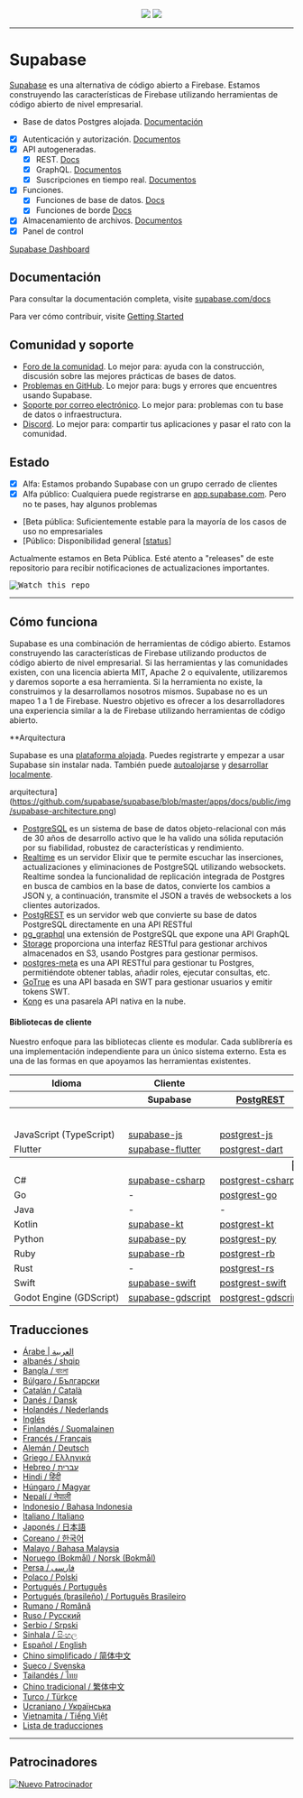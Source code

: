 <p align="center">
<img src="https://user-images.githubusercontent.com/8291514/213727234-cda046d6-28c6-491a-b284-b86c5cede25d.png#gh-light-mode-only">
<img src="https://user-images.githubusercontent.com/8291514/213727225-56186826-bee8-43b5-9b15-86e839d89393.png#gh-dark-mode-only">
</p>

---

# Supabase

[Supabase](https://supabase.com) es una alternativa de código abierto a Firebase. Estamos construyendo las características de Firebase utilizando herramientas de código abierto de nivel empresarial.

- Base de datos Postgres alojada. [Documentación](https://supabase.com/docs/guides/database)
- [x] Autenticación y autorización. [Documentos](https://supabase.com/docs/guides/auth)
- [x] API autogeneradas.
  - [x] REST. [Docs](https://supabase.com/docs/guides/database/api#rest-api)
  - [x] GraphQL. [Documentos](https://supabase.com/docs/guides/database/api#graphql-api)
  - [x] Suscripciones en tiempo real. [Documentos](https://supabase.com/docs/guides/database/api#realtime-api)
- [x] Funciones.
  - [x] Funciones de base de datos. [Docs](https://supabase.com/docs/guides/database/functions)
  - [x] Funciones de borde [Docs](https://supabase.com/docs/guides/functions)
- [x] Almacenamiento de archivos. [Documentos](https://supabase.com/docs/guides/storage)
- [x] Panel de control

[Supabase Dashboard](https://raw.githubusercontent.com/supabase/supabase/master/apps/www/public/images/github/supabase-dashboard.png)

## Documentación

Para consultar la documentación completa, visite [supabase.com/docs](https://supabase.com/docs)

Para ver cómo contribuir, visite [Getting Started](./DEVELOPERS.md)

## Comunidad y soporte

- [Foro de la comunidad](https://github.com/supabase/supabase/discussions). Lo mejor para: ayuda con la construcción, discusión sobre las mejores prácticas de bases de datos.
- [Problemas en GitHub](https://github.com/supabase/supabase/issues). Lo mejor para: bugs y errores que encuentres usando Supabase.
- [Soporte por correo electrónico](https://supabase.com/docs/support#business-support). Lo mejor para: problemas con tu base de datos o infraestructura.
- [Discord](https://discord.supabase.com). Lo mejor para: compartir tus aplicaciones y pasar el rato con la comunidad.

## Estado

- [x] Alfa: Estamos probando Supabase con un grupo cerrado de clientes
- [x] Alfa público: Cualquiera puede registrarse en [app.supabase.com](https://app.supabase.com). Pero no te pases, hay algunos problemas
- [Beta pública: Suficientemente estable para la mayoría de los casos de uso no empresariales
- [Público: Disponibilidad general [[status](https://supabase.com/docs/guides/getting-started/features#feature-status)]

Actualmente estamos en Beta Pública. Esté atento a "releases" de este repositorio para recibir notificaciones de actualizaciones importantes.

<kbd><img src="https://raw.githubusercontent.com/supabase/supabase/d5f7f413ab356dc1a92075cb3cee4e40a957d5b1/web/static/watch-repo.gif" alt="Watch this repo"/></kbd>

---

## Cómo funciona

Supabase es una combinación de herramientas de código abierto. Estamos construyendo las características de Firebase utilizando productos de código abierto de nivel empresarial. Si las herramientas y las comunidades existen, con una licencia abierta MIT, Apache 2 o equivalente, utilizaremos y daremos soporte a esa herramienta. Si la herramienta no existe, la construimos y la desarrollamos nosotros mismos. Supabase no es un mapeo 1 a 1 de Firebase. Nuestro objetivo es ofrecer a los desarrolladores una experiencia similar a la de Firebase utilizando herramientas de código abierto.

\*\*Arquitectura

Supabase es una [plataforma alojada](https://app.supabase.com). Puedes registrarte y empezar a usar Supabase sin instalar nada.
También puede [autoalojarse](https://supabase.com/docs/guides/hosting/overview) y [desarrollar localmente](https://supabase.com/docs/guides/local-development).

arquitectura](https://github.com/supabase/supabase/blob/master/apps/docs/public/img/supabase-architecture.png)

- [PostgreSQL](https://www.postgresql.org/) es un sistema de base de datos objeto-relacional con más de 30 años de desarrollo activo que le ha valido una sólida reputación por su fiabilidad, robustez de características y rendimiento.
- [Realtime](https://github.com/supabase/realtime) es un servidor Elixir que te permite escuchar las inserciones, actualizaciones y eliminaciones de PostgreSQL utilizando websockets. Realtime sondea la funcionalidad de replicación integrada de Postgres en busca de cambios en la base de datos, convierte los cambios a JSON y, a continuación, transmite el JSON a través de websockets a los clientes autorizados.
- [PostgREST](http://postgrest.org/) es un servidor web que convierte su base de datos PostgreSQL directamente en una API RESTful
- [pg_graphql](http://github.com/supabase/pg_graphql/) una extensión de PostgreSQL que expone una API GraphQL
- [Storage](https://github.com/supabase/storage-api) proporciona una interfaz RESTful para gestionar archivos almacenados en S3, usando Postgres para gestionar permisos.
- [postgres-meta](https://github.com/supabase/postgres-meta) es una API RESTful para gestionar tu Postgres, permitiéndote obtener tablas, añadir roles, ejecutar consultas, etc.
- [GoTrue](https://github.com/netlify/gotrue) es una API basada en SWT para gestionar usuarios y emitir tokens SWT.
- [Kong](https://github.com/Kong/kong) es una pasarela API nativa en la nube.

#### Bibliotecas de cliente

Nuestro enfoque para las bibliotecas cliente es modular. Cada sublibrería es una implementación independiente para un único sistema externo. Esta es una de las formas en que apoyamos las herramientas existentes.

<table style="table-layout:fixed; white-space: nowrap;">
  <tr>
    <th>Idioma</th>
    <th>Cliente</th>
    <th colspan="5">Feature-Clients (incluido en el cliente Supabase)</th>
  </tr>
  
  <tr>
    <th></th>
    <th>Supabase</th>
    <th><a href="https://github.com/postgrest/postgrest" target="_blank" rel="noopener noreferrer">PostgREST</a></th>
    <th><a href="https://github.com/supabase/gotrue" target="_blank" rel="noopener noreferrer">GoTrue</a></th>
    <th><a href="https://github.com/supabase/realtime" target="_blank" rel="noopener noreferrer">Realtime</a></th>
    <th><a href="https://github.com/supabase/storage-api" target="_blank" rel="noopener noreferrer">Storage</a></th>
    <th>Functions</th>
  </tr>
  <!-- TEMPLATE FOR NEW ROW -->
  <!-- START ROW
  <tr>
    <td>lang</td>
    <td><a href="https://github.com/supabase-community/supabase-lang" target="_blank" rel="noopener noreferrer">supabase-lang</a></td>
    <td><a href="https://github.com/supabase-community/postgrest-lang" target="_blank" rel="noopener noreferrer">postgrest-lang</a></td>
    <td><a href="https://github.com/supabase-community/gotrue-lang" target="_blank" rel="noopener noreferrer">gotrue-lang</a></td>
    <td><a href="https://github.com/supabase-community/realtime-lang" target="_blank" rel="noopener noreferrer">realtime-lang</a></td>
    <td><a href="https://github.com/supabase-community/storage-lang" target="_blank" rel="noopener noreferrer">storage-lang</a></td>
  </tr>
  END ROW -->
  
  <th colspan="7">⚡️ Oficial ⚡️</th>
  
  <tr>
    <td>JavaScript (TypeScript)</td>
    <td><a href="https://github.com/supabase/supabase-js" target="_blank" rel="noopener noreferrer">supabase-js</a></td>
    <td><a href="https://github.com/supabase/postgrest-js" target="_blank" rel="noopener noreferrer">postgrest-js</a></td>
    <td><a href="https://github.com/supabase/gotrue-js" target="_blank" rel="noopener noreferrer">gotrue-js</a></td>
    <td><a href="https://github.com/supabase/realtime-js" target="_blank" rel="noopener noreferrer">realtime-js</a></td>
    <td><a href="https://github.com/supabase/storage-js" target="_blank" rel="noopener noreferrer">storage-js</a></td>
    <td><a href="https://github.com/supabase/functions-js" target="_blank" rel="noopener noreferrer">functions-js</a></td>
  </tr>
    <tr>
    <td>Flutter</td>
    <td><a href="https://github.com/supabase/supabase-flutter" target="_blank" rel="noopener noreferrer">supabase-flutter</a></td>
    <td><a href="https://github.com/supabase/postgrest-dart" target="_blank" rel="noopener noreferrer">postgrest-dart</a></td>
    <td><a href="https://github.com/supabase/gotrue-dart" target="_blank" rel="noopener noreferrer">gotrue-dart</a></td>
    <td><a href="https://github.com/supabase/realtime-dart" target="_blank" rel="noopener noreferrer">realtime-dart</a></td>
    <td><a href="https://github.com/supabase/storage-dart" target="_blank" rel="noopener noreferrer">storage-dart</a></td>
    <td><a href="https://github.com/supabase/functions-dart" target="_blank" rel="noopener noreferrer">functions-dart</a></td>
  </tr>
  
  <th colspan="7">💚 Comunidad 💚</th>
  
  <tr>
    <td>C#</td>
    <td><a href="https://github.com/supabase-community/supabase-csharp" target="_blank" rel="noopener noreferrer">supabase-csharp</a></td>
    <td><a href="https://github.com/supabase-community/postgrest-csharp" target="_blank" rel="noopener noreferrer">postgrest-csharp</a></td>
    <td><a href="https://github.com/supabase-community/gotrue-csharp" target="_blank" rel="noopener noreferrer">gotrue-csharp</a></td>
    <td><a href="https://github.com/supabase-community/realtime-csharp" target="_blank" rel="noopener noreferrer">realtime-csharp</a></td>
    <td><a href="https://github.com/supabase-community/storage-csharp" target="_blank" rel="noopener noreferrer">storage-csharp</a></td>
    <td><a href="https://github.com/supabase-community/functions-csharp" target="_blank" rel="noopener noreferrer">functions-csharp</a></td>
  </tr>
  <tr>
    <td>Go</td>
    <td>-</td>
    <td><a href="https://github.com/supabase-community/postgrest-go" target="_blank" rel="noopener noreferrer">postgrest-go</a></td>
    <td><a href="https://github.com/supabase-community/gotrue-go" target="_blank" rel="noopener noreferrer">gotrue-go</a></td>
    <td>-</td>
    <td><a href="https://github.com/supabase-community/storage-go" target="_blank" rel="noopener noreferrer">storage-go</a></td>
    <td><a href="https://github.com/supabase-community/functions-go" target="_blank" rel="noopener noreferrer">functions-go</a></td>
  </tr>
  <tr>
    <td>Java</td>
    <td>-</td>
    <td>-</td>
    <td><a href="https://github.com/supabase-community/gotrue-java" target="_blank" rel="noopener noreferrer">gotrue-java</a></td>
    <td>-</td>
    <td><a href="https://github.com/supabase-community/storage-java" target="_blank" rel="noopener noreferrer">storage-java</a></td>
    <td>-</td>
  </tr>
  <tr>
    <td>Kotlin</td>
    <td><a href="https://github.com/supabase-community/supabase-kt" target="_blank" rel="noopener noreferrer">supabase-kt</a></td>
    <td><a href="https://github.com/supabase-community/supabase-kt/tree/master/Postgrest" target="_blank" rel="noopener noreferrer">postgrest-kt</a></td>
    <td><a href="https://github.com/supabase-community/supabase-kt/tree/master/GoTrue" target="_blank" rel="noopener noreferrer">gotrue-kt</a></td>
    <td><a href="https://github.com/supabase-community/supabase-kt/tree/master/Realtime" target="_blank" rel="noopener noreferrer">realtime-kt</a></td>
    <td><a href="https://github.com/supabase-community/supabase-kt/tree/master/Storage" target="_blank" rel="noopener noreferrer">storage-kt</a></td>
    <td><a href="https://github.com/supabase-community/supabase-kt/tree/master/Functions" target="_blank" rel="noopener noreferrer">functions-kt</a></td>
  </tr>
  <tr>
    <td>Python</td>
    <td><a href="https://github.com/supabase-community/supabase-py" target="_blank" rel="noopener noreferrer">supabase-py</a></td>
    <td><a href="https://github.com/supabase-community/postgrest-py" target="_blank" rel="noopener noreferrer">postgrest-py</a></td>
    <td><a href="https://github.com/supabase-community/gotrue-py" target="_blank" rel="noopener noreferrer">gotrue-py</a></td>
    <td><a href="https://github.com/supabase-community/realtime-py" target="_blank" rel="noopener noreferrer">realtime-py</a></td>
    <td><a href="https://github.com/supabase-community/storage-py" target="_blank" rel="noopener noreferrer">storage-py</a></td>
    <td><a href="https://github.com/supabase-community/functions-py" target="_blank" rel="noopener noreferrer">functions-py</a></td>
  </tr>
  <tr>
    <td>Ruby</td>
    <td><a href="https://github.com/supabase-community/supabase-rb" target="_blank" rel="noopener noreferrer">supabase-rb</a></td>
    <td><a href="https://github.com/supabase-community/postgrest-rb" target="_blank" rel="noopener noreferrer">postgrest-rb</a></td>
    <td>-</td>
    <td>-</td>
    <td>-</td>
    <td>-</td>
  </tr>
  <tr>
    <td>Rust</td>
    <td>-</td>
    <td><a href="https://github.com/supabase-community/postgrest-rs" target="_blank" rel="noopener noreferrer">postgrest-rs</a></td>
    <td>-</td>
    <td>-</td>
    <td>-</td>
    <td>-</td>
  </tr>
  <tr>
    <td>Swift</td>
    <td><a href="https://github.com/supabase-community/supabase-swift" target="_blank" rel="noopener noreferrer">supabase-swift</a></td>
    <td><a href="https://github.com/supabase-community/postgrest-swift" target="_blank" rel="noopener noreferrer">postgrest-swift</a></td>
    <td><a href="https://github.com/supabase-community/gotrue-swift" target="_blank" rel="noopener noreferrer">gotrue-swift</a></td>
    <td><a href="https://github.com/supabase-community/realtime-swift" target="_blank" rel="noopener noreferrer">realtime-swift</a></td>
    <td><a href="https://github.com/supabase-community/storage-swift" target="_blank" rel="noopener noreferrer">storage-swift</a></td>
    <td><a href="https://github.com/supabase-community/functions-swift" target="_blank" rel="noopener noreferrer">functions-swift</a></td>
  </tr>
  <tr>
    <td>Godot Engine (GDScript)</td>
    <td><a href="https://github.com/supabase-community/godot-engine.supabase" target="_blank" rel="noopener noreferrer">supabase-gdscript</a></td>
    <td><a href="https://github.com/supabase-community/postgrest-gdscript" target="_blank" rel="noopener noreferrer">postgrest-gdscript</a></td>
    <td><a href="https://github.com/supabase-community/gotrue-gdscript" target="_blank" rel="noopener noreferrer">gotrue-gdscript</a></td>
    <td><a href="https://github.com/supabase-community/realtime-gdscript" target="_blank" rel="noopener noreferrer">realtime-gdscript</a></td>
    <td><a href="https://github.com/supabase-community/storage-gdscript" target="_blank" rel="noopener noreferrer">storage-gdscript</a></td>
    <td><a href="https://github.com/supabase-community/functions-gdscript" target="_blank" rel="noopener noreferrer">functions-gdscript</a></td>
  </tr>
  
</table>

<!--- Remove this list if you're translating to another language, it's hard to keep updated across multiple files-->
<!--- Keep only the link to the list of translation files-->

## Traducciones

- [Árabe | العربية](/i18n/README.ar.md)
- [albanés / shqip](/i18n/README.sq.md)
- [Bangla / বাংলা](/i18n/README.bn.md)
- [Búlgaro / Български](/i18n/README.bg.md)
- [Catalán / Català](/i18n/README.ca.md)
- [Danés / Dansk](/i18n/README.da.md)
- [Holandés / Nederlands](/i18n/README.nl.md)
- [Inglés](https://github.com/supabase/supabase)
- [Finlandés / Suomalainen](/i18n/README.fi.md)
- [Francés / Français](/i18n/README.fr.md)
- [Alemán / Deutsch](/i18n/README.de.md)
- [Griego / Ελληνικά](/i18n/README.gr.md)
- [Hebreo / עברית](/i18n/README.he.md)
- [Hindi / हिंदी](/i18n/README.hi.md)
- [Húngaro / Magyar](/i18n/README.hu.md)
- [Nepalí / नेपाली](/i18n/README.ne.md)
- [Indonesio / Bahasa Indonesia](/i18n/README.id.md)
- [Italiano / Italiano](/i18n/README.it.md)
- [Japonés / 日本語](/i18n/README.jp.md)
- [Coreano / 한국어](/i18n/README.ko.md)
- [Malayo / Bahasa Malaysia](/i18n/README.ms.md)
- [Noruego (Bokmål) / Norsk (Bokmål)](/i18n/README.nb-no.md)
- [Persa / فارسی](/i18n/README.fa.md)
- [Polaco / Polski](/i18n/README.pl.md)
- [Portugués / Português](/i18n/README.pt.md)
- [Portugués (brasileño) / Português Brasileiro](/i18n/README.pt-br.md)
- [Rumano / Română](/i18n/README.ro.md)
- [Ruso / Pусский](/i18n/README.ru.md)
- [Serbio / Srpski](/i18n/README.sr.md)
- [Sinhala / සිංහල](/i18n/README.si.md)
- [Español / English](/i18n/README.es.md)
- [Chino simplificado / 简体中文](/i18n/README.zh-cn.md)
- [Sueco / Svenska](/i18n/README.sv.md)
- [Tailandés / ไทย](/i18n/README.th.md)
- [Chino tradicional / 繁体中文](/i18n/README.zh-tw.md)
- [Turco / Türkçe](/i18n/README.tr.md)
- [Ucraniano / Українська](/i18n/README.uk.md)
- [Vietnamita / Tiếng Việt](/i18n/README.vi-vn.md)
- [Lista de traducciones](/i18n/languages.md) <!--- Keep only this -->

---

## Patrocinadores

[![Nuevo Patrocinador](https://user-images.githubusercontent.com/10214025/90518111-e74bbb00-e198-11ea-8f88-c9e3c1aa4b5b.png)](https://github.com/sponsors/supabase)
